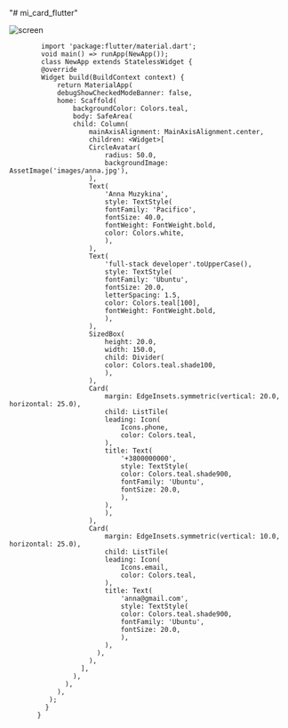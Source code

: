"# mi_card_flutter"

![screen]()


            import 'package:flutter/material.dart';
            void main() => runApp(NewApp());
            class NewApp extends StatelessWidget {
            @override
            Widget build(BuildContext context) {
                return MaterialApp(
                debugShowCheckedModeBanner: false,
                home: Scaffold(
                    backgroundColor: Colors.teal,
                    body: SafeArea(
                    child: Column(
                        mainAxisAlignment: MainAxisAlignment.center,
                        children: <Widget>[
                        CircleAvatar(
                            radius: 50.0,
                            backgroundImage: AssetImage('images/anna.jpg'),
                        ),
                        Text(
                            'Anna Muzykina',
                            style: TextStyle(
                            fontFamily: 'Pacifico',
                            fontSize: 40.0,
                            fontWeight: FontWeight.bold,
                            color: Colors.white,
                            ),
                        ),
                        Text(
                            'full-stack developer'.toUpperCase(),
                            style: TextStyle(
                            fontFamily: 'Ubuntu',
                            fontSize: 20.0,
                            letterSpacing: 1.5,
                            color: Colors.teal[100],
                            fontWeight: FontWeight.bold,
                            ),
                        ),
                        SizedBox(
                            height: 20.0,
                            width: 150.0,
                            child: Divider(
                            color: Colors.teal.shade100,
                            ),
                        ),
                        Card(
                            margin: EdgeInsets.symmetric(vertical: 20.0, horizontal: 25.0),
                            child: ListTile(
                            leading: Icon(
                                Icons.phone,
                                color: Colors.teal,
                            ),
                            title: Text(
                                '+3800000000',
                                style: TextStyle(
                                color: Colors.teal.shade900,
                                fontFamily: 'Ubuntu',
                                fontSize: 20.0,
                                ),
                            ),
                            ),
                        ),
                        Card(
                            margin: EdgeInsets.symmetric(vertical: 10.0, horizontal: 25.0),
                            child: ListTile(
                            leading: Icon(
                                Icons.email,
                                color: Colors.teal,
                            ),
                            title: Text(
                                'anna@gmail.com',
                                style: TextStyle(
                                color: Colors.teal.shade900,
                                fontFamily: 'Ubuntu',
                                fontSize: 20.0,
                                ),
                            ),
                          ),
                        ),
                      ],
                    ),
                  ),
                ),
              );
             }
           }
